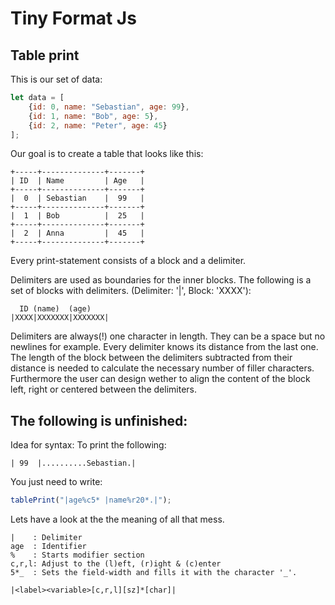 # Tiny Format Js


## Table print     

This is our set of data:

```js
let data = [
    {id: 0, name: "Sebastian", age: 99},
    {id: 1, name: "Bob", age: 5},
    {id: 2, name: "Peter", age: 45}
];
```
Our goal is to create a table that looks like this:

```
+-----+--------------+-------+
| ID  | Name         | Age   |
+-----+--------------+-------+
|  0  | Sebastian    |  99   |
+-----+--------------+-------+
|  1  | Bob          |  25   |
+-----+--------------+-------+
|  2  | Anna         |  45   |
+-----+--------------+-------+
```
Every print-statement consists of a block and a delimiter.

Delimiters are used as boundaries for the inner blocks.
The following is a set of blocks with delimiters.
(Delimiter: '|', Block: 'XXXX'):

```
  ID (name)  (age)
|XXXX|XXXXXXX|XXXXXXX|
```

Delimiters are always(!) one character in length. They can be a space
but no newlines for example. Every delimiter knows its distance from
the last one. The length of the block between the delimiters subtracted
from their distance is needed to calculate the necessary number of filler
characters.
Furthermore the user can design wether to align the content of the block 
left, right or centered between the delimiters.



## The following is unfinished:

Idea for syntax:
To print the following:
```
| 99  |..........Sebastian.|
```
You just need to write:
```js
tablePrint("|age%c5* |name%r20*.|");
```
Lets have a look at the the meaning of all that mess.
```
|    : Delimiter
age  : Identifier
%    : Starts modifier section
c,r,l: Adjust to the (l)eft, (r)ight & (c)enter
5*_  : Sets the field-width and fills it with the character '_'.

|<label><variable>[c,r,l][sz]*[char]|
```